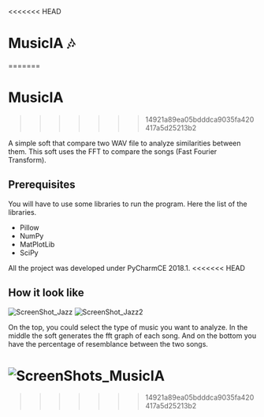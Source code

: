 <<<<<<< HEAD
# MusicIA :notes:
=======
# MusicIA
>>>>>>> 14921a89ea05bdddca9035fa420417a5d25213b2

A simple soft that compare two WAV file to analyze similarities between them. This soft uses the FFT to compare the songs (Fast Fourier Transform).

## Prerequisites

You will have to use some libraries to run the program. Here the list of the libraries.
* Pillow
* NumPy
* MatPlotLib
* SciPy

All the project was developed under PyCharmCE 2018.1.
<<<<<<< HEAD

## How it look like

![ScreenShot_Jazz](screen_jazz.png)
![ScreenShot_Jazz2](relative/path/to/img/screen_jazz.jpg?raw=true)

On the top, you could select the type of music you want to analyze. In the middle the soft generates the fft graph of each song. And on the bottom you have the percentage of resemblance between the two songs.

![ScreenShots_MusicIA](screens.png)
=======
>>>>>>> 14921a89ea05bdddca9035fa420417a5d25213b2
